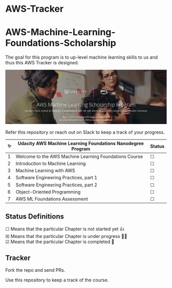 # AWS-Tracker
# AWS-Machine-Learning-Foundations-Scholarship
The goal for this program is to up-level machine learning skills to us and thus this AWS Tracker is designed.

![AWSML-Banner](AWSML-Banner.png)

Refer this repository or reach out on Slack to keep a track of your progress.

✨| Udacity AWS Machine Learning Foundations Nanodegree Program | Status
--- | ---| ---
1 | Welcome to the AWS Machine Learning Foundations Course | &#9744;
2 | Introduction to Machine Learning |  &#9744;
3 | Machine Learning with AWS |  &#9744;
4 | Software Engineering Practices, part 1 |  &#9744;
5 | Software Engineering Practices, part 2 |  &#9744;
6 | Object-Oriented Programming |  &#9744;
7 | AWS ML Foundations Assessment | &#9744;

## Status Definitions
 &#9744; Means that the particular Chapter is not started yet 👍 <br>
 &#9746; Means that the particular Chapter is under progress 👨‍💻 <br>
 &#9745; Means that the particular Chapter is completed 🎉
 
 
 ## Tracker
 Fork the repo and send PRs.
 
 Use this repository to keep a track of the course. 
 
 
 
